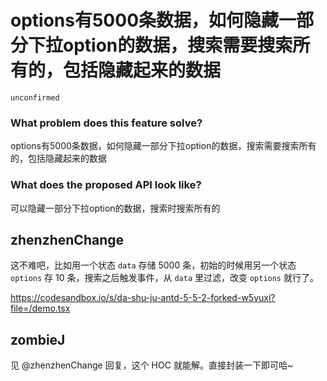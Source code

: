 # options有5000条数据，如何隐藏一部分下拉option的数据，搜索需要搜索所有的，包括隐藏起来的数据

`unconfirmed`

### What problem does this feature solve?

options有5000条数据，如何隐藏一部分下拉option的数据，搜索需要搜索所有的，包括隐藏起来的数据

### What does the proposed API look like?

可以隐藏一部分下拉option的数据，搜索时搜索所有的

<!-- generated by ant-design-issue-helper. DO NOT REMOVE -->

## zhenzhenChange

这不难吧，比如用一个状态 `data` 存储 5000 条，初始的时候用另一个状态 `options` 存 10 条，搜索之后触发事件，从 `data` 里过滤，改变 `options` 就行了。

https://codesandbox.io/s/da-shu-ju-antd-5-5-2-forked-w5vuxi?file=/demo.tsx

## zombieJ

见 @zhenzhenChange 回复，这个 HOC 就能解。直接封装一下即可哈~
